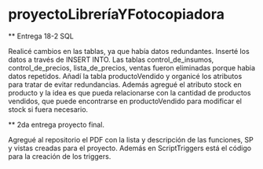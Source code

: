 # proyectoLibreríaYFotocopiadora
** Entrega 18-2 SQL
 
Realicé cambios en las tablas, ya que había datos redundantes. 
Inserté los datos a través de INSERT INTO.
Las tablas control_de_insumos, control_de_precios, lista_de_precios, ventas fueron eliminadas porque habia datos repetidos. Añadí la tabla productoVendido y organicé los atributos para tratar de evitar redundancias.
Además agregué el atributo stock en producto y la idea es que pueda relacionarse con la cantidad de productos vendidos, que puede encontrarse en productoVendido para modificar el stock si fuera necesario.


** 2da entrega proyecto final.

Agregué al repositorio el PDF con la lista y descripción de las funciones, SP y vistas creadas para el proyecto. Además en ScriptTriggers está el código para la creación de los triggers.
